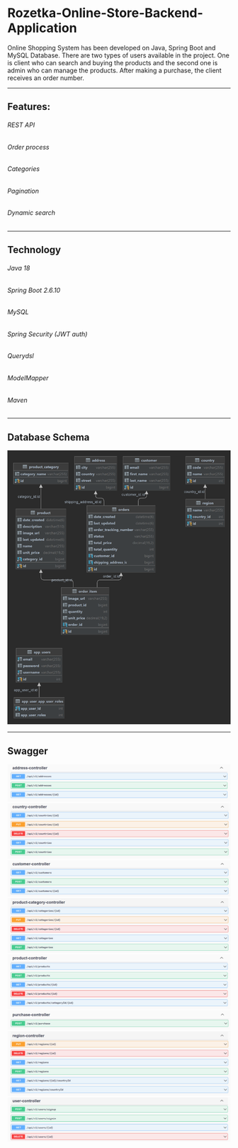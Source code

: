 # Rozetka-Online-Store-Backend-Application

Online Shopping System has been developed on Java, Spring Boot and MySQL Database. There are two types of users available in the project.
One is client who can search and buying the products and the second one is admin who can manage the products. After making a purchase, the client receives an order number.
___

## Features:
###### REST API
###### Order process
###### Categories
###### Pagination
###### Dynamic search

___

## Technology
###### Java 18
###### Spring Boot 2.6.10
###### MySQL
###### Spring Security (JWT auth)
###### Querydsl
###### ModelMapper
###### Maven

___

## Database Schema
![diagram](src/main/resources/diagram/diagram.png)

___


## Swagger
![address](src/main/resources/swagger/address-controller.jpg)
![country](src/main/resources/swagger/country-controller.jpg)
![customer](src/main/resources/swagger/customer-controller.jpg)
![product-category](src/main/resources/swagger/product-category-controller.jpg)
![product](src/main/resources/swagger/product-controller.jpg)
![purchase](src/main/resources/swagger/purchase-controller.jpg)
![region](src/main/resources/swagger/region-controller.jpg)
![user](src/main/resources/swagger/user-controller.jpg)

